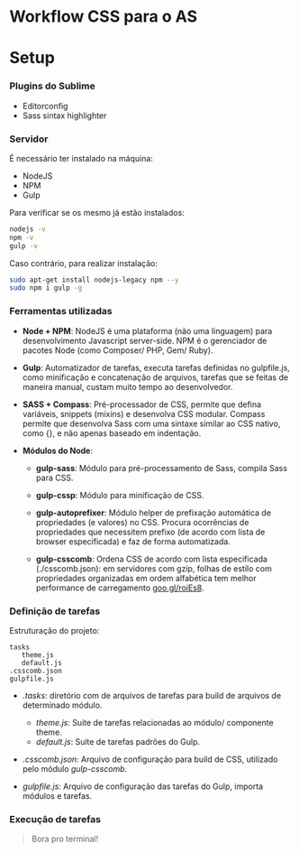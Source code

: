 Workflow CSS para o AS
====================================================

# Setup

### Plugins do Sublime

* Editorconfig
* Sass sintax highlighter

### Servidor

É necessário ter instalado na máquina:
* NodeJS
* NPM
* Gulp

Para verificar se os mesmo já estão instalados:

```sh
nodejs -v
npm -v
gulp -v
```

Caso contrário, para realizar instalação:

```sh
sudo apt-get install nodejs-legacy npm --y
sudo npm i gulp -g
```

### Ferramentas utilizadas

* **Node + NPM**:
NodeJS é uma plataforma (não uma linguagem) para desenvolvimento Javascript server-side. NPM é o gerenciador de pacotes Node (como Composer/ PHP, Gem/ Ruby).

* **Gulp**:
Automatizador de tarefas, executa tarefas definidas no gulpfile.js, como minificação e concatenação de arquivos, tarefas que se feitas de maneira manual, custam muito tempo ao desenvolvedor.

* **SASS + Compass**:
Pré-processador de CSS, permite que defina variáveis, snippets (mixins) e desenvolva CSS modular. Compass permite que desenvolva Sass com uma sintaxe similar ao CSS nativo, como {}, e não apenas baseado em indentação.

* **Módulos do Node**:

    * **gulp-sass**: Módulo para pré-processamento de Sass, compila Sass para CSS.

    * **gulp-cssp**: Módulo para minificação de CSS.

    * **gulp-autoprefixer**: Módulo helper de prefixação automática de propriedades (e valores) no CSS. Procura ocorrências de propriedades que necessitem prefixo (de acordo com lista de browser especificada) e faz de forma automatizada.

    * **gulp-csscomb**: Ordena CSS de acordo com lista especificada (./csscomb.json): em servidores com gzip, folhas de estilo com propriedades organizadas em ordem alfabética tem melhor performance de carregamento [goo.gl/roiEs8](goo.gl/roiEs8).

### Definição de tarefas

Estruturação do projeto:

```
tasks
   theme.js
   default.js
.csscomb.json
gulpfile.js
```

* *.tasks*: diretório com de arquivos de tarefas para build de arquivos de determinado módulo.

    * *theme.js*: Suite de tarefas relacionadas ao módulo/ componente theme.
    * *default.js*: Suite de tarefas padrões do Gulp.

* *.csscomb.json*: Arquivo de configuração para build de CSS, utilizado pelo módulo *gulp-csscomb*.

* *gulpfile.js*: Arquivo de configuração das tarefas do Gulp, importa módulos e tarefas.

### Execução de tarefas

> Bora pro terminal!

